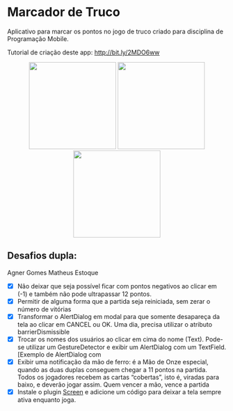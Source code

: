 # Marcador de Truco

Aplicativo para marcar os pontos no jogo de truco criado para disciplina de Programação Mobile.

Tutorial de criação deste app: http://bit.ly/2MDO6ww

<p align="center">
    <img src="https://lh3.googleusercontent.com/-xVd5nenTNtHbNdlaf3JKY62VR_T-gVc1W5VpevZ3pw64SagZ2nrT4XyuUBDL2f7vWQ=w1920-h969-rw" width="200"/>
    <img src="https://lh3.googleusercontent.com/4RsN1MO2-n9ubdZ7sGmsAu2pCql0xiGBL5ASOsZGDFwcagTbInNml_rfbkl5ISYhUw=w1920-h969-rw" width="200"/>
    <img src="https://lh3.googleusercontent.com/kWzgfRP7EKMx0Kyzj6f7RrW_GItuIn0LL_baPxaxJkW-nD3aRptYweEm3XiYuwe0Ouc=w1920-h969-rw" width="200"/>
</p>


## Desafios dupla:

 Agner Gomes 
 Matheus Estoque

- [x] Não deixar que seja possível ficar com pontos negativos ao clicar em (-1) e também não pode ultrapassar 12 pontos.
- [x] Permitir de alguma forma que a partida seja reiniciada, sem zerar o número de vitórias
- [x] Transformar o AlertDialog em modal para que somente desapareça da tela ao clicar em CANCEL ou OK. Uma dia, precisa utilizar o atributo barrierDismissible
- [x] Trocar os nomes dos usuários ao clicar em cima do nome (Text). Pode-se utilizar um GestureDetector e exibir um AlertDialog com um TextField. [Exemplo de AlertDialog com 
- [x] Exibir uma notificação da mão de ferro: é a Mão de Onze especial, quando as duas duplas conseguem chegar a 11 pontos na partida. Todos os jogadores recebem as cartas “cobertas”, isto é, viradas para baixo, e deverão jogar assim. Quem vencer a mão, vence a partida
- [x] Instale o plugin [Screen](https://pub.dev/packages/screen#-readme-tab-) e adicione um código para deixar a tela sempre ativa enquanto joga.
